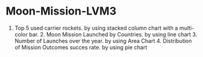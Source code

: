 # Moon-Mission-LVM3
1. Top 5 used carrier rockets. by using stacked column chart with a multi-color bar. 2. Moon Mission Launched by Countries. by using line chart 3. Number of Launches over the year. by using  Area Chart 4. Distribution of Mission Outcomes succes rate. by using pie chart
